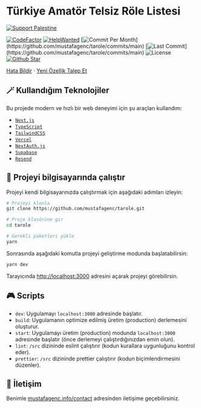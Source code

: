 # Türkiye Amatör Telsiz Röle Listesi

[![Support Palestine](https://raw.githubusercontent.com/Safouene1/support-palestine-banner/master/banner-support.svg)](https://github.com/Safouene1/support-palestine-banner/blob/master/Markdown-pages/Support.md)

[![CodeFactor](https://www.codefactor.io/repository/github/mustafagenc/tarole/badge)](https://www.codefactor.io/repository/github/mustafagenc/tarole) [![HelpWanted](https://img.shields.io/badge/Help%20Wanted-Contribute-blue)](https://github.com/mustafagenc/tarole/issues?q=is:issue+is:open+label:%22%F0%9F%99%8B%F0%9F%8F%BB%E2%80%8D%E2%99%82%EF%B8%8Fhelp+wanted%22) [![Commit Per Month](https://img.shields.io/github/commit-activity/m/mustafagenc/tarole?)](https://github.com/mustafagenc/tarole/commits/main) [![Last Commit](https://img.shields.io/github/last-commit/mustafagenc/tarole?)](https://github.com/mustafagenc/tarole/commits/main) ![License](https://img.shields.io/github/license/mustafagenc/tarole?label=License) [![Github Star](https://img.shields.io/github/stars/mustafagenc/tarole)](https://github.com/mustafagenc/tarole/stargazers)

[Hata Bildir](https://github.com/mustafagenc/tarole/issues) · [Yeni Özellik Talep Et](https://github.com/mustafagenc/tarole/issues)

## 🪄 Kullandığım Teknolojiler

Bu projede modern ve hızlı bir web deneyimi için şu araçları kullandım:

- [`Next.js`](https://nextjs.org/)
- [`TypeScript`](https://www.typescriptlang.org/)
- [`TailwindCSS`](https://tailwindcss.com/)
- [`Vercel`](https://vercel.com/)
- [`NextAuth.js`](https://next-auth.js.org/)
- [`Supabase`](https://supabase.com/)
- [`Resend`](https://resend.com/)

## 🏁 Projeyi bilgisayarında çalıştır

Projeyi kendi bilgisayarınızda çalıştırmak için aşağıdaki adımları izleyin:

```bash
# Projeyi klonla
git clone https://github.com/mustafagenc/tarole.git

# Proje klasörüne gir
cd tarole

# Gerekli paketleri yükle
yarn
```

Sonrasında aşağıdaki komutla projeyi geliştirme modunda başlatabilirsin:

```bash
yarn dev
```

Tarayıcında [http://localhost:3000](http://localhost:3000) adresini açarak projeyi görebilirsin.

## 🎮 Scripts

- `dev`: Uygulamayı `localhost:3000` adresinde başlatır.
- `build`: Uygulamanın optimize edilmiş üretim (production) derlemesini oluşturur.
- `start`: Uygulamayı üretim (production) modunda `localhost:3000` adresinde başlatır (önce derlemeyi çalıştırdığınızdan emin olun).
- `lint`: `/src` dizininde eslint çalıştırır (kodun kurallara uygunluğunu kontrol eder).
- `prettier`: `/src` dizininde prettier çalıştırır (kodun biçimlendirmesini düzenler).

## 💬 İletişim

Benimle [mustafagenc.info/contact](https://mustafagenc.info/contact) adresinden iletişime geçebilirsiniz.
